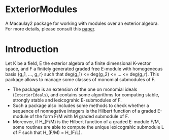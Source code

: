 # ExteriorModules
A Macaulay2 package for working with modules over an exterior algebra. For more details, please consult this [paper](https://msp.org/jsag/2021/11-1/p08.xhtml).

Introduction
===================
Let K be a field, E the exterior algebra of a finite dimensional K-vector space, and F a finitely generated graded free E-module with homogeneous basis {g_1, ..., g_r} such that deg(g_1) <= deg(g_2) <= ... <= deg(g_r). This package allows to manage some classes of monomial submodules of F.

- The package is an extension of the one on monomial ideals (```ExteriorIdeals```), and contains some algorithms for computing stable, strongly stable and lexicograhic E-submodules of F.
- Such a package also includes some methods to check whether a sequence of nonnegative integers is the Hilbert function of a graded E-module of the form F/M with M graded submodule of F.
- Moreover, if H_(F/M) is the Hilbert function of a graded E-module F/M, some routines are able to compute the unique lexicograhic submodule L of F such that H_(F/M) = H_(F/L).
